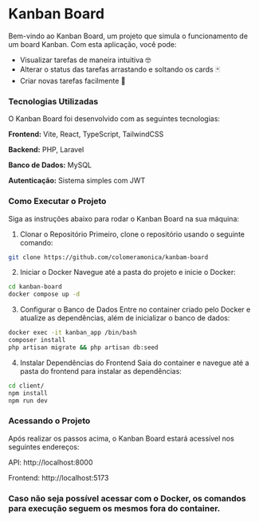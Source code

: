 # Kanban Board
Bem-vindo ao Kanban Board, um projeto que simula o funcionamento de um board Kanban. Com esta aplicação, você pode:

- Visualizar tarefas de maneira intuitiva 🤓
- Alterar o status das tarefas arrastando e soltando os cards 🃏
- Criar novas tarefas facilmente 🎯

### Tecnologias Utilizadas
O Kanban Board foi desenvolvido com as seguintes tecnologias:

**Frontend:** Vite, React, TypeScript, TailwindCSS

**Backend:** PHP, Laravel

**Banco de Dados:** MySQL

**Autenticação:** Sistema simples com JWT

### Como Executar o Projeto
Siga as instruções abaixo para rodar o Kanban Board na sua máquina:

1. Clonar o Repositório
Primeiro, clone o repositório usando o seguinte comando:

``` bash
git clone https://github.com/colomeramonica/kanbam-board
```
 
2. Iniciar o Docker
Navegue até a pasta do projeto e inicie o Docker:

``` bash
cd kanban-board  
docker compose up -d
```

3. Configurar o Banco de Dados
Entre no container criado pelo Docker e atualize as dependências, além de inicializar o banco de dados:

``` bash
docker exec -it kanban_app /bin/bash  
composer install
php artisan migrate && php artisan db:seed
```
 
4. Instalar Dependências do Frontend
Saia do container e navegue até a pasta do frontend para instalar as dependências:

``` bash
cd client/  
npm install
npm run dev
```

### Acessando o Projeto
Após realizar os passos acima, o Kanban Board estará acessível nos seguintes endereços:

API: http://localhost:8000

Frontend: http://localhost:5173

### Caso não seja possível acessar com o Docker, os comandos para execução seguem os mesmos fora do container.
